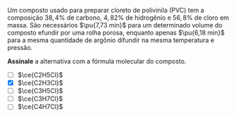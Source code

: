 Um composto usado para preparar cloreto de polivinila (PVC) tem a composição $38,4\%$ de carbono, $4,82\%$ de hidrogênio e $56,8\%$ de cloro em massa. São necessários $\pu{7,73 min}$ para um determinado volume do composto efundir por uma rolha porosa, enquanto apenas $\pu{6,18 min}$ para a mesma quantidade de argônio difundir na mesma temperatura e pressão. 

**Assinale** a alternativa com a fórmula molecular do composto.

- [ ] $\ce{C2H5Cl}$
- [x] $\ce{C2H3Cl}$
- [ ] $\ce{C3H5Cl}$
- [ ] $\ce{C3H7Cl}$
- [ ] $\ce{C4H7Cl}$
